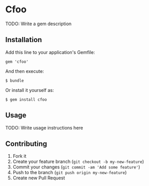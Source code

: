 # Cfoo

TODO: Write a gem description

## Installation

Add this line to your application's Gemfile:

    gem 'cfoo'

And then execute:

    $ bundle

Or install it yourself as:

    $ gem install cfoo

## Usage

TODO: Write usage instructions here

## Contributing

1. Fork it
2. Create your feature branch (`git checkout -b my-new-feature`)
3. Commit your changes (`git commit -am 'Add some feature'`)
4. Push to the branch (`git push origin my-new-feature`)
5. Create new Pull Request
